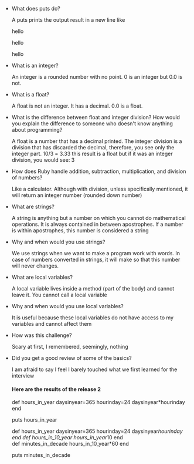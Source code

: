 <ul>
	<li>What does puts do?</li>
    <p> A puts prints the output result in a new line like   </p>
      <p> hello</p>
      <p> hello</p>
      <p> hello</p>

  <li>What is an integer?</li>
    <p>  An integer is a rounded number with no point. 0 is an integer but 0.0 is not.  </p>
  <li> What is a float? </li>
    <p>  A float is not an integer. It has a decimal. 0.0 is a float.  </p>
  <li>What is the difference between float and integer division? How would you explain the difference to someone who doesn't know anything about programming?</li>
    <p> A float is a number that has a decimal printed. The integer division is a division that has discarded the decimal, therefore, you see only the integer part. 10/3 = 3.33 this result is a float but if it was an integer division, you would see: 3   </p>
  <li>How does Ruby handle addition, subtraction, multiplication, and division of numbers?</li>
    <p>Like a calculator. Although with division, unless specifically mentioned, it will return an integer number (rounded down number)</p>
  <li>What are strings? </li>
    <p> A string is anything but a number on which you cannot do mathematical operations. It is always contained in between apostrophes. If a number is within apostrophes, this number is considered a string</p>
  <li>Why and when would you use strings?</li>
    <p>We use strings when we want to make a program work with words. In case of numbers converted in strings, it will make so that this number will never changes. </p>
  <li>What are local variables? </li>
    <p> A local variable lives inside a method (part of the body) and cannot leave it. You cannot call a local variable</p>
  <li>Why and when would you use local variables?</li>
    <p> It is useful because these local variables do not have access to my variables and cannot affect them</p>
  <li>How was this challenge? </li>
    <p> Scary at first, I remembered, seemingly, nothing </p>
  <li>Did you get a good review of some of the basics?</li>
    <p> I am afraid to say I feel I barely touched what we first learned for the interview</p>

<h4> Here are the results of the release 2 </h4>
def hours_in_year
  daysinyear=365
  hourinday=24
  daysinyear*hourinday
end

puts hours_in_year

def hours_in_year
  daysinyear=365
  hourinday=24
  daysinyear*hourinday
end
def hours_in_10_year
  hours_in_year*10
end  
def minutes_in_decade
  hours_in_10_year*60
end

puts minutes_in_decade

